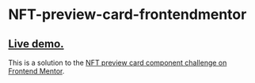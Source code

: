 # NFT-preview-card-frontendmentor

<h2><a href="https://h4sitha.github.io/NFT-preview-card-frontendmentor/">Live demo.</a></h2>

This is a solution to the [NFT preview card component challenge on Frontend Mentor](https://www.frontendmentor.io/challenges/nft-preview-card-component-SbdUL_w0U).
